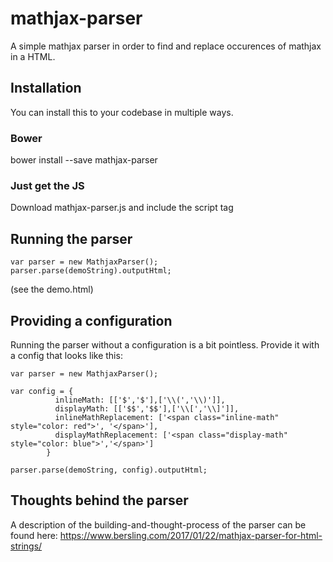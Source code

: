 # mathjax-parser

A simple mathjax parser in order to find and replace occurences of mathjax in a HTML.

## Installation
You can install this to your codebase in multiple ways.

### Bower
bower install --save mathjax-parser

### Just get the JS
Download mathjax-parser.js and include the script tag

## Running the parser
```
var parser = new MathjaxParser();
parser.parse(demoString).outputHtml;
```
(see the demo.html)

## Providing a configuration
Running the parser without a configuration is a bit pointless. Provide it with a config that looks like this:
```
var parser = new MathjaxParser();

var config = {
          inlineMath: [['$','$'],['\\(','\\)']],
          displayMath: [['$$','$$'],['\\[','\\]']],
          inlineMathReplacement: ['<span class="inline-math" style="color: red">', '</span>'],
          displayMathReplacement: ['<span class="display-math" style="color: blue">','</span>']
        }

parser.parse(demoString, config).outputHtml;
```

## Thoughts behind the parser
A description of the building-and-thought-process of the parser can be found here: https://www.bersling.com/2017/01/22/mathjax-parser-for-html-strings/

